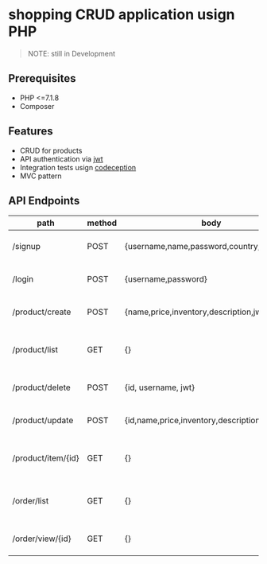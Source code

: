 # shopping CRUD application usign PHP
> NOTE: still in Development

## Prerequisites
- PHP <=7.1.8
- Composer
## Features
- CRUD for products
- API authentication via [jwt](https://jwt.io/)
- Integration tests usign [codeception](https://codeception.com)
- MVC pattern
## API Endpoints
| path | method | body | decsription |
|------|--------|------|-------------|
| /signup | POST | {username,name,password,country,addresse} | Sign up to the application |
| /login | POST | {username,password} | Sign in to the application |
| /product/create | POST | {name,price,inventory,description,jwt} | Create a new product |
| /product/list | GET | {} | Retrive a list of all the created products |
| /product/delete | POST | {id, username, jwt} | Delete a product by id |
| /product/update | POST | {id,name,price,inventory,description,jwt} | Update product by id |
| /product/item/{id} | GET | {} | Retrive a single product by id |
| /order/list | GET | {} | Retrive a list of all the created orders |
| /order/view/{id} | GET | {} | Retrive a single order by id |

